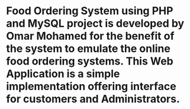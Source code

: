 # Food Ordering System using PHP and MySQL project is developed by Omar Mohamed for the benefit of the system to emulate the online food ordering systems. This Web Application is a simple implementation offering interface for customers and Administrators.
